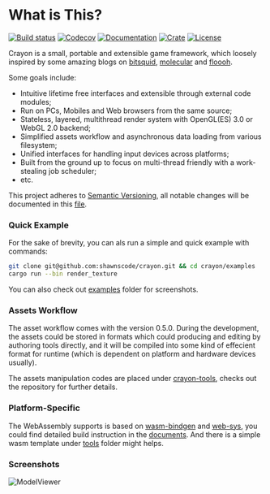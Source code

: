 # What is This?
[![Build status](https://travis-ci.org/shawnscode/crayon.svg?branch=master)](https://travis-ci.org/shawnscode/crayon)
[![Codecov](https://codecov.io/gh/shawnscode/crayon/branch/master/graph/badge.svg)](https://codecov.io/gh/shawnscode/crayon)
[![Documentation](https://docs.rs/crayon/badge.svg)](https://docs.rs/crayon)
[![Crate](https://img.shields.io/crates/v/crayon.svg)](https://crates.io/crates/crayon)
[![License](https://img.shields.io/crates/l/crayon.svg)](https://github.com/shawnscode/crayon/blob/master/LICENSE-APACHE)

Crayon is a small, portable and extensible game framework, which loosely inspired by some amazing blogs on [bitsquid](https://bitsquid.blogspot.de), [molecular](https://blog.molecular-matters.com) and [floooh](http://floooh.github.io/).

Some goals include:

- Intuitive lifetime free interfaces and extensible through external code modules;
- Run on PCs, Mobiles and Web browsers from the same source;
- Stateless, layered, multithread render system with OpenGL(ES) 3.0 or WebGL 2.0 backend;
- Simplified assets workflow and asynchronous data loading from various filesystem;
- Unified interfaces for handling input devices across platforms;
- Built from the ground up to focus on multi-thread friendly with a work-stealing job scheduler;
- etc.

This project adheres to [Semantic Versioning](http://semver.org/), all notable changes will be documented in this [file](./CHANGELOG.md).

### Quick Example

For the sake of brevity, you can als run a simple and quick example with commands:

``` sh
git clone git@github.com:shawnscode/crayon.git && cd crayon/examples
cargo run --bin render_texture
```

You can also check out [examples](./examples) folder for screenshots.

### Assets Workflow

The asset workflow comes with the version 0.5.0. During the development, the assets could be stored in formats which could producing and editing by authoring tools directly, and it will be compiled into some kind of effecient format for runtime (which is dependent on platform and hardware devices usually).

The assets manipulation codes are placed under [crayon-tools](https://github.com/shawnscode/crayon-tools), checks out the repository for further details.

### Platform-Specific

The WebAssembly supports is based on [wasm-bindgen](https://github.com/rustwasm/wasm-bindgen) and [web-sys](https://github.com/rustwasm/wasm-bindgen/tree/master/crates/web-sys), you could find detailed build instruction in the [documents](https://rustwasm.github.io/wasm-bindgen/). And there is a simple wasm template under [tools](./tools/wasm-template) folder might helps.

### Screenshots

![ModelViewer](./examples/screenshots/model_viewer.png)